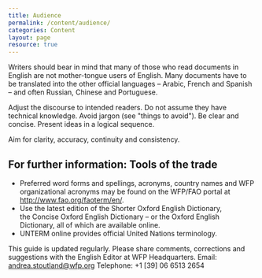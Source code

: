 ```yaml
---
title: Audience
permalink: /content/audience/
categories: Content
layout: page
resource: true
---
```


Writers should bear in mind that many of those who read documents in English are not mother-tongue users of English. Many documents have to be translated into the other official languages – Arabic, French and Spanish – and often Russian, Chinese and Portuguese.

Adjust the discourse to intended readers. Do not assume they have technical knowledge. Avoid jargon (see "things to avoid"). Be clear and concise. Present ideas in a logical sequence.

Aim for clarity, accuracy, continuity and consistency.

## For further information: Tools of the trade

* Preferred word forms and spellings, acronyms, country names and WFP organizational acronyms may be found on the WFP/FAO portal at http://www.fao.org/faoterm/en/.
* Use the latest edition of the Shorter Oxford English Dictionary, the Concise Oxford English Dictionary – or the Oxford English Dictionary, all of which are available online.
* UNTERM online provides official United Nations terminology.

This guide is updated regularly. Please share comments, corrections and suggestions with the English Editor at WFP Headquarters.
Email: [andrea.stoutland@wfp.org](mailto:andrea.stoutland@wfp.org)
Telephone: +1 [39] 06 6513 2654
